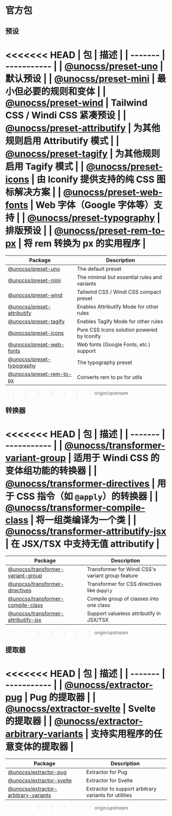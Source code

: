 # 官方包

## 预设

<<<<<<< HEAD
| 包 | 描述 |
| ------- | ----------- |
| [@unocss/preset-uno](/presets/uno) | 默认预设 |
| [@unocss/preset-mini](/presets/mini) | 最小但必要的规则和变体 |
| [@unocss/preset-wind](/presets/wind) | Tailwind CSS / Windi CSS 紧凑预设 |
| [@unocss/preset-attributify](/presets/attributify) | 为其他规则启用 Attributify 模式 |
| [@unocss/preset-tagify](/presets/tagify) | 为其他规则启用 Tagify 模式 |
| [@unocss/preset-icons](/presets/icons) | 由 Iconify 提供支持的纯 CSS 图标解决方案 |
| [@unocss/preset-web-fonts](/presets/web-fonts) | Web 字体（Google 字体等）支持 |
| [@unocss/preset-typography](/presets/typography) | 排版预设 |
| [@unocss/preset-rem-to-px](/presets/rem-to-px) | 将 rem 转换为 px 的实用程序 |
=======
| Package                                            | Description                                  |
| -------------------------------------------------- | -------------------------------------------- |
| [@unocss/preset-uno](/presets/uno)                 | The default preset                           |
| [@unocss/preset-mini](/presets/mini)               | The minimal but essential rules and variants |
| [@unocss/preset-wind](/presets/wind)               | Tailwind CSS / Windi CSS compact preset      |
| [@unocss/preset-attributify](/presets/attributify) | Enables Attributify Mode for other rules     |
| [@unocss/preset-tagify](/presets/tagify)           | Enables Tagify Mode for other rules          |
| [@unocss/preset-icons](/presets/icons)             | Pure CSS Icons solution powered by Iconify   |
| [@unocss/preset-web-fonts](/presets/web-fonts)     | Web fonts (Google Fonts, etc.) support       |
| [@unocss/preset-typography](/presets/typography)   | The typography preset                        |
| [@unocss/preset-rem-to-px](/presets/rem-to-px)     | Converts rem to px for utils                 |
>>>>>>> origin/upstream

## 转换器

<<<<<<< HEAD
| 包 | 描述 |
| ------- | ----------- |
| [@unocss/transformer-variant-group](/transformers/variant-group) | 适用于 Windi CSS 的变体组功能的转换器 |
| [@unocss/transformer-directives](/transformers/directives) | 用于 CSS 指令（如 `@apply`）的转换器 |
| [@unocss/transformer-compile-class](/transformers/compile-class) | 将一组类编译为一个类 |
| [@unocss/transformer-attributify-jsx](/transformers/attributify-jsx) | 在 JSX/TSX 中支持无值 attributify |
=======
| Package                                                              | Description                                       |
| -------------------------------------------------------------------- | ------------------------------------------------- |
| [@unocss/transformer-variant-group](/transformers/variant-group)     | Transformer for Windi CSS's variant group feature |
| [@unocss/transformer-directives](/transformers/directives)           | Transformer for CSS directives like `@apply`      |
| [@unocss/transformer-compile-class](/transformers/compile-class)     | Compile group of classes into one class           |
| [@unocss/transformer-attributify-jsx](/transformers/attributify-jsx) | Support valueless attributify in JSX/TSX          |
>>>>>>> origin/upstream

## 提取器

<<<<<<< HEAD
| 包 | 描述 |
| ------- | ----------- |
| [@unocss/extractor-pug](/extractors/pug) | Pug 的提取器 |
| [@unocss/extractor-svelte](/extractors/svelte) | Svelte 的提取器 |
| [@unocss/extractor-arbitrary-variants](/extractors/arbitrary-variants) | 支持实用程序的任意变体的提取器 |
=======
| Package                                                                | Description                                           |
| ---------------------------------------------------------------------- | ----------------------------------------------------- |
| [@unocss/extractor-pug](/extractors/pug)                               | Extractor for Pug                                     |
| [@unocss/extractor-svelte](/extractors/svelte)                         | Extractor for Svelte                                  |
| [@unocss/extractor-arbitrary-variants](/extractors/arbitrary-variants) | Extractor to support arbitrary variants for utilities |
>>>>>>> origin/upstream
